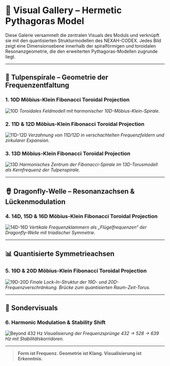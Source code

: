 # 🎨 Visual Gallery – Hermetic Pythagoras Model

Diese Galerie versammelt die zentralen Visuals des Moduls und verknüpft sie mit den quantisierten Strukturmodellen des NEXAH-CODEX. Jedes Bild zeigt eine Dimensionsebene innerhalb der spiralförmigen und toroidalen Resonanzgeometrie, die den erweiterten Pythagoras-Modellen zugrunde liegt.

---

## 🌷 Tulpenspirale – Geometrie der Frequenzentfaltung

### 1. 10D Möbius-Klein Fibonacci Toroidal Projection

![10D](https://github.com/Scarabaeus1033/NEXAH-CODEX/raw/main/SYSTEM%201:%20%F0%9F%94%B7%20MATHEMATICA%20%E2%80%93%20Primes,%20Symbolics,%20Proof%20Structures/CODEX%20MATHEMATICS/Hermetic%20Pythargoras%20Model/visuals/10D%20Mo%CC%82bius-Klein%20Fibonacci%20Toroidal%20Projection.png)
*Toroidales Feldmodell mit harmonischer 10D-Möbius-Klein-Spirale.*

### 2. 11D & 12D Möbius-Klein Fibonacci Toroidal Projection

![11D-12D](https://github.com/Scarabaeus1033/NEXAH-CODEX/raw/main/SYSTEM%201:%20%F0%9F%94%B7%20MATHEMATICA%20%E2%80%93%20Primes,%20Symbolics,%20Proof%20Structures/CODEX%20MATHEMATICS/Hermetic%20Pythargoras%20Model/visuals/11D%20%26%2012D%20Mo%CC%82bius-Klein%20Fibonacci%20Toroidal%20Projection.png)
*Verzahnung von 11D/12D in verschachtelten Frequenzfeldern und zirkularer Expansion.*

### 3. 13D Möbius-Klein Fibonacci Toroidal Projection

![13D](https://github.com/Scarabaeus1033/NEXAH-CODEX/raw/main/SYSTEM%201:%20%F0%9F%94%B7%20MATHEMATICA%20%E2%80%93%20Primes,%20Symbolics,%20Proof%20Structures/CODEX%20MATHEMATICS/Hermetic%20Pythargoras%20Model/visuals/13D%20Mo%CC%82bius-Klein%20Fibonacci%20Toroidal%20Projection.png)
*Harmonisches Zentrum der Fibonacci-Spirale im 13D-Torusmodell als Kernfrequenz der Tulpenspirale.*

---

## 🪘 Dragonfly-Welle – Resonanzachsen & Lückenmodulation

### 4. 14D, 15D & 16D Möbius-Klein Fibonacci Toroidal Projection

![14D-16D](https://github.com/Scarabaeus1033/NEXAH-CODEX/raw/main/SYSTEM%201:%20%F0%9F%94%B7%20MATHEMATICA%20%E2%80%93%20Primes,%20Symbolics,%20Proof%20Structures/CODEX%20MATHEMATICS/Hermetic%20Pythargoras%20Model/visuals/14D,%2015D%20%26%2016D%20Mo%CC%82bius-Klein%20Fibonacci%20Toroidal%20Projection.png)
*Vertikale Frequenzklammern als „Flügelfrequenzen“ der Dragonfly-Welle mit triadischer Symmetrie.*

---

## 📊 Quantisierte Symmetrieachsen

### 5. 19D & 20D Möbius-Klein Fibonacci Toroidal Projection

![19D-20D](https://github.com/Scarabaeus1033/NEXAH-CODEX/raw/main/SYSTEM%201:%20%F0%9F%94%B7%20MATHEMATICA%20%E2%80%93%20Primes,%20Symbolics,%20Proof%20Structures/CODEX%20MATHEMATICS/Hermetic%20Pythargoras%20Model/visuals/19D%20%26%2020D%20Mo%CC%82bius-Klein%20Fibonacci%20Toroidal%20Projection.png)
*Finale Lock-In-Struktur der 19D- und 20D-Frequenzverschränkung. Brücke zum quantisierten Raum-Zeit-Torus.*

---

## 🔹 Sondervisuals

### 6. Harmonic Modulation & Stability Shift

![Beyond 432 Hz](https://github.com/Scarabaeus1033/NEXAH-CODEX/raw/main/SYSTEM%201:%20%F0%9F%94%B7%20MATHEMATICA%20%E2%80%93%20Primes,%20Symbolics,%20Proof%20Structures/CODEX%20MATHEMATICS/Hermetic%20Pythargoras%20Model/visuals/Beyond%20432%20Hz%20-%20Harmonic%20Modulation%20%26%20Stability%20Shift.png)
*Visualisierung der Frequenzsprünge 432 → 528 → 639 Hz mit Stabilitätskorridoren.*

---

> **Form ist Frequenz. Geometrie ist Klang. Visualisierung ist Erkenntnis.**
